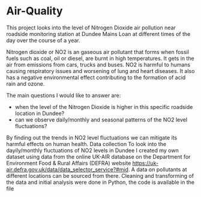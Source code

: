# Air-Quality

This project looks into the level of Nitrogen Dioxide air pollution near roadside monitoring station at Dundee Mains Loan at different times of the day over the course of a year.

Nitrogen dioxide or NO2 is an gaseous air pollutant that forms when fossil fuels such as coal, oil or diesel, are burnt in high temperatures. It gets in the air from emissions from cars, trucks and buses. NO2 is harmful to humans causing respiratory issues and worsening of lung and heart diseases. It also has a negative environmental effect contributing to the formation of acid rain and ozone.

The main questions I would like to answer are:

   - when the level of the Nitrogen Dioxide is higher in this specific roadside location in Dundee?
   - can we observe daily/monthly and seasonal patterns of the NO2 level fluctuations?

By finding out the trends in NO2 level fluctuations we can mitigate its harmful effects on human health.
Data collection
To look into the dayily/monthly fluctuations of NO2 levels in Dundee I created my own dataset using data from the online UK-AIR database on the Department for Environment Food & Rural Affairs (DEFRA) website https://uk-air.defra.gov.uk/data/data_selector_service?#mid. A data on pollutants at different locations can be sourced from there.
Cleaning and transforming of the data and initial analysis were done in Python, the code is available in the file 
